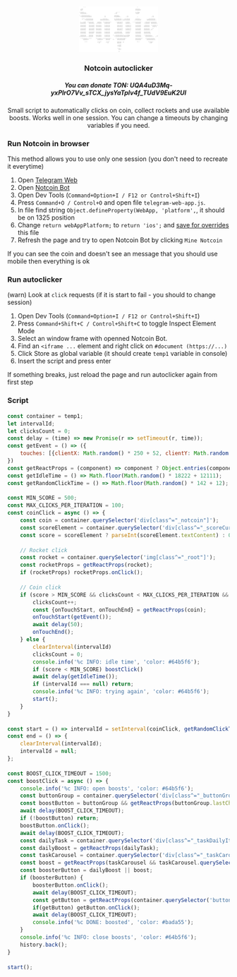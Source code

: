 <p align="center">
    <picture align="center">
        <img width="180" height="104" src="logo.png">
    </picture><h3 align="center">Notcoin autoclicker</h3>
</p>
<h5 align="center">
    You can donate TON: UQA4uD3Mq-yxPlrO7Vv_sTCX_jysYaTplv4f_TUdV9EuK2UI
</h5>
<p align="center">
    Small script to automatically clicks on coin, collect rockets and use available boosts. Works well in one session. You can change a timeouts by changing variables if you need.
</p>

### Run Notcoin in browser
This method allows you to use only one session (you don't need to recreate it everytime)

1. Open [Telegram Web](https://web.telegram.org)
2. Open [Notcoin Bot](https://web.telegram.org/k/#@notcoin_bot)
3. Open Dev Tools (`Command+Option+I / F12 or Control+Shift+I`)
4. Press `Command+O / Control+O` and open file `telegram-web-app.js`.
5. In file find string `Object.defineProperty(WebApp, 'platform',`, it should be on 1325 position
6. Change `return webAppPlatform;` to `return 'ios';` and [save for overrides](https://senuravihanjayadeva.medium.com/local-overrides-in-chrome-devtools-f4a148de30c2#:~:text=Locate%20the%20file%20you%20want,overrides%E2%80%9D%20from%20the%20context%20menu.) this file
7. Refresh the page and try to open Notcoin Bot by clicking `Mine Notcoin`

If you can see the coin and doesn't see an message that you should use mobile then everything is ok

### Run autoclicker
(warn) Look at `click` requests (if it is start to fail - you should to change session)

1. Open Dev Tools (`Command+Option+I / F12 or Control+Shift+I`)
2. Press `Command+Shift+C / Control+Shift+C` to toggle Inspect Element Mode
3. Select an window frame with openned Notcoin Bot.
4. Find an `<iframe ...` element and right click on `#document (https://...)`
5. Click Store as global variable (it should create `temp1` variable in console)
6. Insert the script and press enter

If something breaks, just reload the page and run autoclicker again from first step

### Script

```javascript
const container = temp1;
let intervalId;
let clicksCount = 0;
const delay = (time) => new Promise(r => setTimeout(r, time));
const getEvent = () => ({
    touches: [{clientX: Math.random() * 250 + 52, clientY: Math.random() * 582 + 512}]
})
const getReactProps = (component) => component ? Object.entries(component).find(([key]) => key.startsWith("__reactProps$"))[1] : null;
const getIdleTime = () => Math.floor(Math.random() * 18222 + 12111);
const getRandomClickTime = () => Math.floor(Math.random() * 142 + 12);

const MIN_SCORE = 500;
const MAX_CLICKS_PER_ITERATION = 100;
const coinClick = async () => {
    const coin = container.querySelector('div[class^="_notcoin"]');
    const scoreElement = container.querySelector('div[class^="_scoreCurrent"]');
    const score = scoreElement ? parseInt(scoreElement.textContent) : 0;

    // Rocket click
    const rocket = container.querySelector('img[class^="_root"]');
    const rocketProps = getReactProps(rocket);
    if (rocketProps) rocketProps.onClick();

    // Coin click
    if (score > MIN_SCORE && clicksCount < MAX_CLICKS_PER_ITERATION && coin) {
        clicksCount++;
        const {onTouchStart, onTouchEnd} = getReactProps(coin);
        onTouchStart(getEvent());
        await delay(50);
        onTouchEnd();
    } else {
        clearInterval(intervalId)
        clicksCount = 0;
        console.info('%c INFO: idle time', 'color: #64b5f6');
        if (score < MIN_SCORE) boostClick()
        await delay(getIdleTime());
        if (intervalId === null) return;
        console.info('%c INFO: trying again', 'color: #64b5f6');
        start();
    }
}

const start = () => intervalId = setInterval(coinClick, getRandomClickTime());
const end = () => {
    clearInterval(intervalId);
    intervalId = null;
};

const BOOST_CLICK_TIMEOUT = 1500;
const boostClick = async () => {
    console.info('%c INFO: open boosts', 'color: #64b5f6');
    const buttonGroup = container.querySelector('div[class^="_buttonGroup"]');
    const boostButton = buttonGroup && getReactProps(buttonGroup.lastChild);
    await delay(BOOST_CLICK_TIMEOUT);
    if (!boostButton) return;
    boostButton.onClick();
    await delay(BOOST_CLICK_TIMEOUT);
    const dailyTask = container.querySelector('div[class^="_taskDailyItem"]:not([class*="_completed"])');
    const dailyBoost = getReactProps(dailyTask);
    const taskCarousel = container.querySelector('div[class^="_taskCarousel"][class*="_willChange"]');
    const boost = getReactProps(taskCarousel && taskCarousel.querySelector('div[class*="_rippleEffect"]'));
    const boosterButton = dailyBoost || boost;
    if (boosterButton) {
        boosterButton.onClick();
        await delay(BOOST_CLICK_TIMEOUT);
        const getButton = getReactProps(container.querySelector('button[class*="_typeBlue"]'));
        if(getButton) getButton.onClick();
        await delay(BOOST_CLICK_TIMEOUT);
        console.info('%c DONE: boosted', 'color: #bada55');
    }
    console.info('%c INFO: close boosts', 'color: #64b5f6');
    history.back();
}

start();
```
